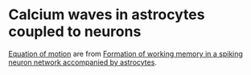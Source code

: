 # Calcium waves in astrocytes coupled to neurons

[Equation of motion](https://github.com/VLSF/NAwaves/blob/main/models/gg_model.py) are from [Formation of working memory in a spiking neuron network accompanied by astrocytes](https://arxiv.org/abs/2011.01750).